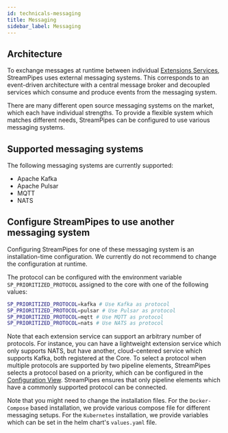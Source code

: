 ```yaml
---
id: technicals-messaging
title: Messaging
sidebar_label: Messaging
---
```


## Architecture

To exchange messages at runtime between individual [Extensions Services](07_technicals-architecture.md), StreamPipes uses external messaging systems.
This corresponds to an event-driven architecture with a central message broker and decoupled services which consume and produce events from the messaging system.

There are many different open source messaging systems on the market, which each have individual strengths. 
To provide a flexible system which matches different needs, StreamPipes can be configured to use various messaging systems.

## Supported messaging systems

The following messaging systems are currently supported:

* Apache Kafka
* Apache Pulsar
* MQTT
* NATS

## Configure StreamPipes to use another messaging system

Configuring StreamPipes for one of these messaging system is an installation-time configuration.
We currently do not recommend to change the configuration at runtime.

The protocol can be configured with the environment variable `SP_PRIORITIZED_PROTOCOL` assigned to the core with one of the following values:

```bash
SP_PRIORITIZED_PROTOCOL=kafka # Use Kafka as protocol
SP_PRIORITIZED_PROTOCOL=pulsar # Use Pulsar as protocol
SP_PRIORITIZED_PROTOCOL=mqtt # Use MQTT as protocol
SP_PRIORITIZED_PROTOCOL=nats # Use NATS as protocol
```

Note that each extension service can support an arbitrary number of protocols. For instance, you can have a lightweight extension service which only supports NATS, but have another, cloud-centered service which supports Kafka, both registered at the Core.
To select a protocol when multiple protocols are supported by two pipeline elements, StreamPipes selects a protocol based on a priority, which can be configured in the [Configuration View](03_use-configurations.md).
StreamPipes ensures that only pipeline elements which have a commonly supported protocol can be connected.

Note that you might need to change the installation files. For the `Docker-Compose` based installation, we provide various compose file for different messaging setups. For the `Kubernetes` installation, we provide variables which can be set in the helm chart's `values.yaml` file.

